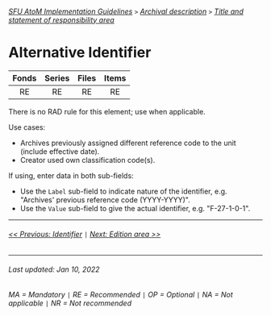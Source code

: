 ###### [SFU AtoM Implementation Guidelines](../README.md) `>` [Archival description](overview.md) `>` [Title and statement of responsibility area](overview.md#title-area)

# Alternative Identifier

| Fonds 	| Series 	| Files 	| Items 	|
|:-----:	|:------:	|:-----:	|:-----:	|
|   RE    |   RE    |   RE  	|   RE  	|

There is no RAD rule for this element; use when applicable.

Use cases:
- Archives previously assigned different reference code to the unit (include effective date).
- Creator used own classification code(s).

If using, enter data in both sub-fields:
- Use the `Label` sub-field to indicate nature of the identifier, e.g. "Archives' previous reference code (YYYY-YYYY)".
- Use the `Value` sub-field to give the actual identifier, e.g. "F-27-1-0-1".

---
###### [<< Previous: Identifier](identifier.md) `|` [Next: Edition area >>](edition-area.md)
---
###### Last updated: Jan 10, 2022
###### MA = Mandatory `|` RE = Recommended `|` OP = Optional `|` NA = Not applicable `|` NR = Not recommended
